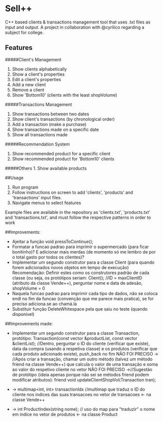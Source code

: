 # Sell++ 

C++ based clients & transactions management tool that uses .txt files as input and output.
A project in collaboration with @cyrilico regarding a subject for college. 

## Features

#####Client's Management
1. Show clients alphabetically
2. Show a client's properties
3. Edit a client's properties
4. Add a new client
5. Remove a client
6. Show 'Bottom10' (clients with the least shopVolume)

#####Transactions Management
1. Show transactions between two dates
2. Show client's transactions (by chronological order)
3. Add a transaction (make a purchase)
4. Show transactions made on a specific date
5. Show all transactions made

#####Recommendation System
1. Show recommended product for a specific client
2. Show recommended product for 'Bottom10' clients

#####Others
	1. Show available products
	
##Usage
1. Run program
2. Follow instructions on screen to add 'clients', 'products' and 'transactions' input files.
3. Navigate menus to select features

Example files are available in the repository as 'clients.txt', 'products.txt' and 'transactions.txt', and must follow the respective patterns in order to work

##Improvements:

- Ajeitar a função void pressToContinue();
- Formatar a funcao padrao para imprimir o supermercado (para ficar bonitinho)? E adicionar mais merdas (de momento só me lembro de por o total gasto por todos os clientes)?
 - Implementar um segundo construtor para a classe Client (para quando forem adicionados novos objetos em tempo de execução)
	Recomendação: Definir estes como os construtores padrão de cada classe (ou seja, os protótipos seriam:
			Client(); //ID = maxClientID (atributo da classe Vende++), perguntar nome e data de adesão, shopVolume = 0
- Naquela funcao padrao para imprimir cada tipo de dados, não se coloca endl no fim da funcao (convenção que me parece mais pratica), se for preciso adiciona.se ao chamá.la
- Substituir função DeleteWhitespace pela que saiu no teste (quando disponível)


##Improvements made:

- Implementar um segundo construtor para a classe Transaction, protótipo:
			Transaction(const vector<Product> &productList, const vector<Client> &clientList);
			//Dentro, perguntar o ID do cliente (verificar que existe), data da compra (usando a respetiva classe) e os produtos (verificar que cada produto adicionado existe), push_back no fim
			NÃO FOI PRECISO -> //Após criar a transação, chamar um outro método (talvez um método friend na classe Vende++) que calcula o valor de uma transação e soma ao valor do respetivo cliente no vetor
			NÃO FOI PRECISO ->//Sugestão de protótipo (ideia apenas porque não sei se métodos friend podem modificar atributos): friend void updateClientShopVol(Transaction tran);

- -> multimap<int, int> transactionIdx //multimap que traduz o ID do cliente nos indices das suas transacoes no vetor de transacoes <- na classe Vende++
- -> int ProductIndex(string nome); // uso do map para "traduzir" o nome em indice no vetor de produtos <- na classe Product
